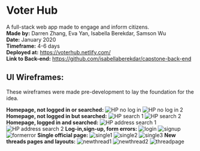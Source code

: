 # Voter Hub
A full-stack web app made to engage and inform citizens.</br>
__Made by:__ Darren Zhang, Eva Yan, Isabella Berekdar, Samson Wu </br>
__Date:__ January 2020 </br>
__Timeframe:__ 4-6 days </br>
__Deployed at:__ https://voterhub.netlify.com/ </br>
__Link to Back-end:__ https://github.com/isabellaberekdar/capstone-back-end </br>

## UI Wireframes:
These wireframes were made pre-development to lay the foundation for the idea. </br>

__Homepage, not logged in or searched:__
![HP no log in](https://i.imgur.com/BATBoUv.png)
![HP no log in 2](https://i.imgur.com/E6JTJmV.png)
__Homepage, not logged in but searched:__
![HP search 1](https://i.imgur.com/qy6ulji.png)
![HP search 2](https://i.imgur.com/aKfyAWT.png)
__Homepage, logged in and searched:__
![HP address search 1](https://i.imgur.com/cypOcAA.png)
![HP address search 2](https://i.imgur.com/9ALWEGL.png)
__Log-in,sign-up, form errors:__
![login](https://i.imgur.com/tP5fSTl.png)
![signup](https://i.imgur.com/LkClw72.png)
![formerror](https://i.imgur.com/lIxfSkY.png)
__Single official page:__
![single1](https://i.imgur.com/opiZ2cF.png)
![single2](https://i.imgur.com/hz1GY5X.png)
![single3](https://i.imgur.com/n6IqwHz.png)
__New threads pages and layouts:__
![newthread1](https://i.imgur.com/46w8K0a.png)
![newthread2](https://i.imgur.com/ucrhK1T.png)
![threadpage](https://i.imgur.com/PkoOX3x.png)

